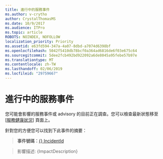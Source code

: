 ```yaml
---
title: 進行中的服務事件
ms.author: v-crytho
author: CrystalThomasMS
ms.date: 10/9/2017
ms.audience: ITPro
ms.topic: article
ROBOTS: NOINDEX, NOFOLLOW
localization_priority: Priority
ms.assetid: e63fd594-347a-4a07-8dbd-a7074d6398bf
ms.openlocfilehash: 5042f5410db78bcf0a364ad6816de6f03e675c64
ms.sourcegitcommit: 5dee2fcb492bd922092a6de8045a95febe57b97e
ms.translationtype: MT
ms.contentlocale: zh-TW
ms.lasthandoff: 02/06/2019
ms.locfileid: "29759667"
---
```

# <a name="service-incident-in-progress"></a>進行中的服務事件

您可能會影響的服務事件或 advisory 的目前正在調查。您可以檢查最新狀態移至 [[服務健康狀況](https://admin.microsoft.com/adminportal/home#/servicehealth)] 頁面上。 
  
針對您的方便您可以找到下此事件的摘要：
  
> **事件號碼：**[{} IncidentId](https://admin.microsoft.com/adminportal/home#/servicehealth)
    
> 影響描述: {ImpactDescription}
    

